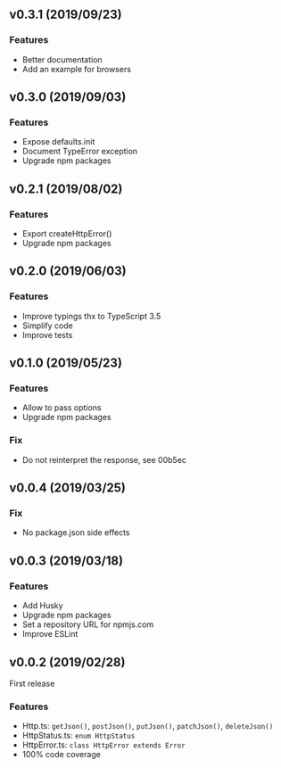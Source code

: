 ## v0.3.1 (2019/09/23)

### Features

- Better documentation
- Add an example for browsers

## v0.3.0 (2019/09/03)

### Features

- Expose defaults.init
- Document TypeError exception
- Upgrade npm packages

## v0.2.1 (2019/08/02)

### Features

- Export createHttpError()
- Upgrade npm packages

## v0.2.0 (2019/06/03)

### Features

- Improve typings thx to TypeScript 3.5
- Simplify code
- Improve tests

## v0.1.0 (2019/05/23)

### Features

- Allow to pass options
- Upgrade npm packages

### Fix

- Do not reinterpret the response, see 00b5ec

## v0.0.4 (2019/03/25)

### Fix

- No package.json side effects

## v0.0.3 (2019/03/18)

### Features

- Add Husky
- Upgrade npm packages
- Set a repository URL for npmjs.com
- Improve ESLint

## v0.0.2 (2019/02/28)

First release

### Features

- Http.ts: `getJson()`, `postJson()`, `putJson()`, `patchJson()`, `deleteJson()`
- HttpStatus.ts: `enum HttpStatus`
- HttpError.ts: `class HttpError extends Error`
- 100% code coverage
